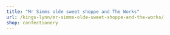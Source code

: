 ```yaml
---
title: "Mr Simms olde sweet shoppe and The Works"
url: /kings-lynn/mr-simms-olde-sweet-shoppe-and-the-works/
shop: confectionery
---
```

